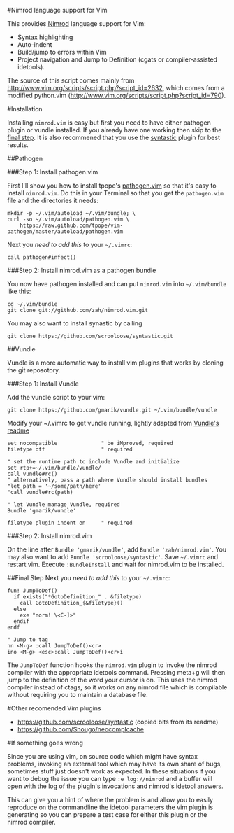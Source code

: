 #Nimrod language support for Vim

This provides [Nimrod](http://nimrod-code.org) language support for Vim:

* Syntax highlighting
* Auto-indent
* Build/jump to errors within Vim
* Project navigation and Jump to Definition (cgats or compiler-assisted
  idetools).

The source of this script comes mainly from
http://www.vim.org/scripts/script.php?script_id=2632, which comes from a
modified python.vim (http://www.vim.org/scripts/script.php?script_id=790).

#Installation

Installing `nimrod.vim` is easy but first you need to have either pathogen plugin or vundle
installed.  If you already have one working then skip to the [final step](README.markdown#final-step).
It is also recommened that you use the [syntastic](https://github.com/scrooloose/syntastic) plugin for best results.

##Pathogen

###Step 1: Install pathogen.vim

First I'll show you how to install tpope's
[pathogen.vim](https://github.com/tpope/vim-pathogen) so that it's easy to
install `nimrod.vim`.  Do this in your Terminal so that you get the
`pathogen.vim` file and the directories it needs:

    mkdir -p ~/.vim/autoload ~/.vim/bundle; \
    curl -so ~/.vim/autoload/pathogen.vim \
        https://raw.github.com/tpope/vim-pathogen/master/autoload/pathogen.vim

Next you *need to add this* to your `~/.vimrc`:

    call pathogen#infect()

###Step 2: Install nimrod.vim as a pathogen bundle

You now have pathogen installed and can put `nimrod.vim` into `~/.vim/bundle`
like this:

    cd ~/.vim/bundle
    git clone git://github.com/zah/nimrod.vim.git
    
You may also want to install synastic by calling 

    git clone https://github.com/scrooloose/syntastic.git

##Vundle
  
Vundle is a more automatic way to install vim plugins that works by cloning 
the git reposotory.
  
###Step 1: Install Vundle
  
Add the vundle script to your vim:
  
    git clone https://github.com/gmarik/vundle.git ~/.vim/bundle/vundle
    
Modify your ~/.vimrc to get vundle running, lightly adapted from [Vundle's readme](https://github.com/gmarik/Vundle.vim/blob/master/README.md)

    set nocompatible              " be iMproved, required
    filetype off                  " required
    
    " set the runtime path to include Vundle and initialize
    set rtp+=~/.vim/bundle/vundle/
    call vundle#rc()
    " alternatively, pass a path where Vundle should install bundles
    "let path = '~/some/path/here'
    "call vundle#rc(path)
    
    " let Vundle manage Vundle, required
    Bundle 'gmarik/vundle'
    
    filetype plugin indent on     " required
    
###Step 2: Install nimrod.vim

On the line after `Bundle 'gmarik/vundle'`, add `Bundle 'zah/nimrod.vim'`. You may also want
to add `Bundle 'scrooloose/syntastic'`. Save `~/.vimrc` and restart vim. Execute `:BundleInstall`
and wait for nimrod.vim to be installed.

##Final Step
Next you *need to add this* to your `~/.vimrc`:

    fun! JumpToDef()
      if exists("*GotoDefinition_" . &filetype)
        call GotoDefinition_{&filetype}()
      else
        exe "norm! \<C-]>"
      endif
    endf
    
    " Jump to tag
    nn <M-g> :call JumpToDef()<cr>
    ino <M-g> <esc>:call JumpToDef()<cr>i

The `JumpToDef` function hooks the `nimrod.vim` plugin to invoke the nimrod
compiler with the appropriate idetools command. Pressing meta+g will then jump
to the definition of the word your cursor is on. This uses the nimrod compiler
instead of ctags, so it works on any nimrod file which is compilable without
requiring you to maintain a database file.
  
#Other recomended Vim plugins

* https://github.com/scrooloose/syntastic (copied bits from its readme)
* https://github.com/Shougo/neocomplcache

#If something goes wrong

Since you are using vim, on source code which might have syntax problems,
invoking an external tool which may have its own share of bugs, sometimes stuff
just doesn't work as expected. In these situations if you want to debug the
issue you can type ``:e log://nimrod`` and a buffer will open with the log of
the plugin's invocations and nimrod's idetool answers.

This can give you a hint of where the problem is and allow you to easily
reproduce on the commandline the idetool parameters the vim plugin is
generating so you can prepare a test case for either this plugin or the nimrod
compiler.

